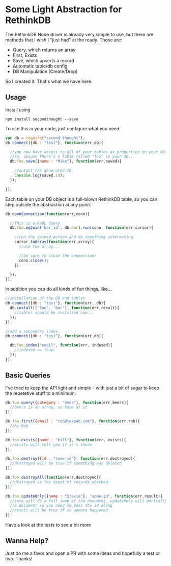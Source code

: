 # Some Light Abstraction for RethinkDB

The RethinkDB Node driver is already very simple to use, but there are methods that I wish I "just had" at the ready. Those are:

 - Query, which returns an array
 - First, Exists
 - Save, which upserts a record
 - Automatic table/db config
 - DB Manipulation (Create/Drop)

So I created it. That's what we have here.

## Usage

Install using

```
npm install secondthought --save
```

To use this in your code, just configure what you need:

```javascript
var db = require("second-thought");
db.connect({db : "test"}, function(err,db){

  //you now have access to all of your tables as properties on your db variable:
  //so, assume there's a table called "foo" in your db...
  db.foo.save({name : "Mike"}, function(err,saved){

    //output the generated ID
    console.log(saved.id);
  });

});
```

Each table on your DB object is a full-blown RethinkDB table, so you can step outside the abstraction at any point:

```javascript
db.openConnection(function(err,conn){

  //this is a ReQL query
  db.foo.eqJoin('bar_id', db.bar).run(conn, function(err,cursor){

    //run the joined action and do something interesting
    cursor.toArray(function(err,array){
      //use the array...

      //be sure to close the connection!
      conn.close();
    });

  });
});

```

In addition you can do all kinds of fun things, like...

```javascript
//installation of the DB and tables
db.connect({db : "test"}, function(err, db){
  db.install(['foo', 'bar'], function(err,result){
    //tables should be installed now...
  });
});

//add a secondary index
db.connect({db : "test"}, function(err,db){

  db.foo.index("email", function(err, indexed){
    //indexed == true;
  });
});
```

## Basic Queries
I've tried to keep the API light and simple - with just a bit of sugar to keep the repetetive stuff to a minimum:

```javascript
db.foo.query({category : "beer"}, function(err,beers){
  //beers is an array, so have at it
});

db.foo.first({email : "rob@tekpub.com"}, function(err,rob){
  //hi Rob
});

db.foo.exists({name : "bill"}, function(err, exists){
  //exists will tell you if it's there
});

db.foo.destroy({id : "some-id"}, function(err,destroyed){
  //destroyed will be true if something was deleted
});

db.foo.destroyAll(function(err,destroyed){
  //destroyed is the count of records whacked
});

db.foo.updateOnly({name : "Stevie"}, "some-id", function(err,result){
  //save will do a full swap of the document, updateOnly will partially update
  //a document so you need to pass the id along
  //result will be true if an update happened
});


```

Have a look at the tests to see a bit more


## Wanna Help?
Just do me a favor and open a PR with some ideas and hopefully a test or two. Thanks!